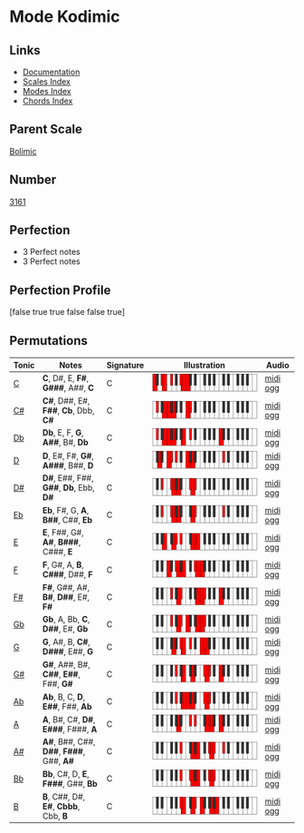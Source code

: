 # Mode Kodimic

## Links

- [Documentation](index.md)
- [Scales Index](Scales.md)
- [Modes Index](Modes.md)
- [Chords Index](Chords.md)

## Parent Scale

[Bolimic](ScaleBolimic.md)

## Number

[3161](https://ianring.com/musictheory/scales/3161)

## Perfection

- 3 Perfect notes
- 3 Perfect notes

## Perfection Profile

[false true true false false true]

## Permutations

| Tonic | Notes | Signature | Illustration | Audio |
|-------|-------|-----------|--------------|-------|
| [C](ModeCNaturalKodimic.md) | **C**, D#, E, **F#**, **G###**, A##, **C** | C | ![CNaturalKodimic](ModeCNaturalKodimic.png) | [midi](ModeCNaturalKodimic.mid) [ogg](ModeCNaturalKodimic.ogg) |
| [C#](ModeCSharpKodimic.md) | **C#**, D##, E#, **F##**, **Cb**, Dbb, **C#** | C | ![CSharpKodimic](ModeCSharpKodimic.png) | [midi](ModeCSharpKodimic.mid) [ogg](ModeCSharpKodimic.ogg) |
| [Db](ModeDFlatKodimic.md) | **Db**, E, F, **G**, **A##**, B#, **Db** | C | ![DFlatKodimic](ModeDFlatKodimic.png) | [midi](ModeDFlatKodimic.mid) [ogg](ModeDFlatKodimic.ogg) |
| [D](ModeDNaturalKodimic.md) | **D**, E#, F#, **G#**, **A###**, B##, **D** | C | ![DNaturalKodimic](ModeDNaturalKodimic.png) | [midi](ModeDNaturalKodimic.mid) [ogg](ModeDNaturalKodimic.ogg) |
| [D#](ModeDSharpKodimic.md) | **D#**, E##, F##, **G##**, **Db**, Ebb, **D#** | C | ![DSharpKodimic](ModeDSharpKodimic.png) | [midi](ModeDSharpKodimic.mid) [ogg](ModeDSharpKodimic.ogg) |
| [Eb](ModeEFlatKodimic.md) | **Eb**, F#, G, **A**, **B##**, C##, **Eb** | C | ![EFlatKodimic](ModeEFlatKodimic.png) | [midi](ModeEFlatKodimic.mid) [ogg](ModeEFlatKodimic.ogg) |
| [E](ModeENaturalKodimic.md) | **E**, F##, G#, **A#**, **B###**, C###, **E** | C | ![ENaturalKodimic](ModeENaturalKodimic.png) | [midi](ModeENaturalKodimic.mid) [ogg](ModeENaturalKodimic.ogg) |
| [F](ModeFNaturalKodimic.md) | **F**, G#, A, **B**, **C###**, D##, **F** | C | ![FNaturalKodimic](ModeFNaturalKodimic.png) | [midi](ModeFNaturalKodimic.mid) [ogg](ModeFNaturalKodimic.ogg) |
| [F#](ModeFSharpKodimic.md) | **F#**, G##, A#, **B#**, **D##**, E#, **F#** | C | ![FSharpKodimic](ModeFSharpKodimic.png) | [midi](ModeFSharpKodimic.mid) [ogg](ModeFSharpKodimic.ogg) |
| [Gb](ModeGFlatKodimic.md) | **Gb**, A, Bb, **C**, **D##**, E#, **Gb** | C | ![GFlatKodimic](ModeGFlatKodimic.png) | [midi](ModeGFlatKodimic.mid) [ogg](ModeGFlatKodimic.ogg) |
| [G](ModeGNaturalKodimic.md) | **G**, A#, B, **C#**, **D###**, E##, **G** | C | ![GNaturalKodimic](ModeGNaturalKodimic.png) | [midi](ModeGNaturalKodimic.mid) [ogg](ModeGNaturalKodimic.ogg) |
| [G#](ModeGSharpKodimic.md) | **G#**, A##, B#, **C##**, **E##**, F##, **G#** | C | ![GSharpKodimic](ModeGSharpKodimic.png) | [midi](ModeGSharpKodimic.mid) [ogg](ModeGSharpKodimic.ogg) |
| [Ab](ModeAFlatKodimic.md) | **Ab**, B, C, **D**, **E##**, F##, **Ab** | C | ![AFlatKodimic](ModeAFlatKodimic.png) | [midi](ModeAFlatKodimic.mid) [ogg](ModeAFlatKodimic.ogg) |
| [A](ModeANaturalKodimic.md) | **A**, B#, C#, **D#**, **E###**, F###, **A** | C | ![ANaturalKodimic](ModeANaturalKodimic.png) | [midi](ModeANaturalKodimic.mid) [ogg](ModeANaturalKodimic.ogg) |
| [A#](ModeASharpKodimic.md) | **A#**, B##, C##, **D##**, **F###**, G##, **A#** | C | ![ASharpKodimic](ModeASharpKodimic.png) | [midi](ModeASharpKodimic.mid) [ogg](ModeASharpKodimic.ogg) |
| [Bb](ModeBFlatKodimic.md) | **Bb**, C#, D, **E**, **F###**, G##, **Bb** | C | ![BFlatKodimic](ModeBFlatKodimic.png) | [midi](ModeBFlatKodimic.mid) [ogg](ModeBFlatKodimic.ogg) |
| [B](ModeBNaturalKodimic.md) | **B**, C##, D#, **E#**, **Cbbb**, Cbb, **B** | C | ![BNaturalKodimic](ModeBNaturalKodimic.png) | [midi](ModeBNaturalKodimic.mid) [ogg](ModeBNaturalKodimic.ogg) |
